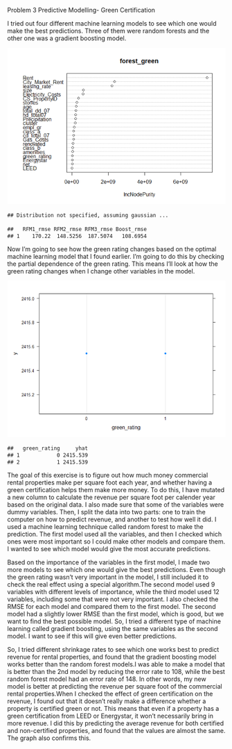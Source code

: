 Problem 3 Predictive Modelling- Green Certification

I tried out four different machine learning models to see which one
would make the best predictions. Three of them were random forests and
the other one was a gradient boosting model.

![](Problem-set-3-Data-Mining-Shreya_files/figure-markdown_strict/unnamed-chunk-3-1.png)

    ## Distribution not specified, assuming gaussian ...

    ##   RFM1_rmse RFM2_rmse RFM3_rmse Boost_rmse
    ## 1    170.22  148.5256  187.5074   108.6954

Now I’m going to see how the green rating changes based on the optimal
machine learning model that I found earlier. I’m going to do this by
checking the partial dependence of the green rating. This means I’ll
look at how the green rating changes when I change other variables in
the model.

![](Problem-set-3-Data-Mining-Shreya_files/figure-markdown_strict/unnamed-chunk-4-1.png)

    ##   green_rating     yhat
    ## 1            0 2415.539
    ## 2            1 2415.539

The goal of this exercise is to figure out how much money commercial
rental properties make per square foot each year, and whether having a
green certification helps them make more money. To do this, I have
mutated a new column to calculate the revenue per square foot per
calender year based on the original data. I also made sure that some of
the variables were dummy variables. Then, I split the data into two
parts: one to train the computer on how to predict revenue, and another
to test how well it did. I used a machine learning technique called
random forest to make the prediction. The first model used all the
variables, and then I checked which ones were most important so I could
make other models and compare them. I wanted to see which model would
give the most accurate predictions.

Based on the importance of the variables in the first model, I made two
more models to see which one would give the best predictions. Even
though the green rating wasn’t very important in the model, I still
included it to check the real effect using a special algorithm.The
second model used 9 variables with different levels of importance, while
the third model used 12 variables, including some that were not very
important. I also checked the RMSE for each model and compared them to
the first model. The second model had a slightly lower RMSE than the
first model, which is good, but we want to find the best possible model.
So, I tried a different type of machine learning called gradient
boosting, using the same variables as the second model. I want to see if
this will give even better predictions.

So, I tried different shrinkage rates to see which one works best to
predict revenue for rental properties, and found that the gradient
boosting model works better than the random forest models.I was able to
make a model that is better than the 2nd model by reducing the error
rate to 108, while the best random forest model had an error rate of
148. In other words, my new model is better at predicting the revenue
per square foot of the commercial rental properties.When I checked the
effect of green certification on the revenue, I found out that it
doesn’t really make a difference whether a property is certified green
or not. This means that even if a property has a green certification
from LEED or Energystar, it won’t necessarily bring in more revenue. I
did this by predicting the average revenue for both certified and
non-certified properties, and found that the values are almost the same.
The graph also confirms this.
